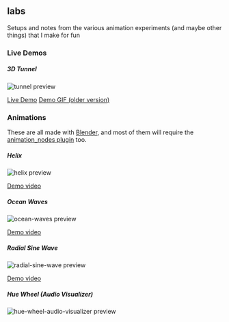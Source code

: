 ## labs

Setups and notes from the various animation experiments (and maybe other things) that I make for fun

### Live Demos

##### 3D Tunnel

![tunnel preview](https://github.com/jaames/labs/blob/master/demos/tunnel/preview.jpg)

[Live Demo](https://rakujira.jp/labs/tunnel-demo/) [Demo GIF (older version)](https://twitter.com/rakujira/status/910251620788768768)

### Animations

These are all made with [Blender](https://www.blender.org), and most of them will require the [animation_nodes plugin](http://animation-nodes-manual.readthedocs.io/en/latest/user_guide/install/install.html) too.

##### Helix

![helix preview](https://github.com/jaames/labs/blob/master/animations/helix/preview.jpg)

[Demo video](https://twitter.com/rakujira/status/940716832150970369)

##### Ocean Waves

![ocean-waves preview](https://github.com/jaames/labs/blob/master/animations/ocean-waves/preview.jpg)

[Demo video](https://twitter.com/rakujira/status/883876092687372288)

##### Radial Sine Wave

![radial-sine-wave preview](https://github.com/jaames/labs/blob/master/animations/radial-sine-wave/preview.jpg)

[Demo video](https://twitter.com/rakujira/status/882657351987343360)

##### Hue Wheel (Audio Visualizer)

![hue-wheel-audio-visualizer preview](https://github.com/jaames/labs/blob/master/animations/hue-wheel-audio-visualizer/preview.jpg)
